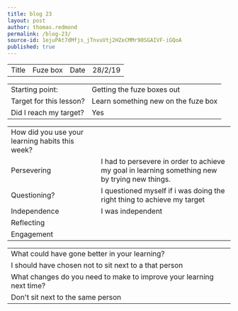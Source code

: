 ```yaml
---
title: blog 23
layout: post
author: thomas.redmond
permalink: /blog-23/
source-id: 1ejuPAt7dMfjs_jTnvuVtj2HZeCMMr90SGAIVF-iGQoA
published: true
---
```

<table>
  <tr>
    <td>Title</td>
    <td>Fuze box</td>
    <td>Date</td>
    <td>28/2/19</td>
  </tr>
</table>


<table>
  <tr>
    <td>Starting point:</td>
    <td>Getting the fuze boxes out</td>
  </tr>
  <tr>
    <td>Target for this lesson?</td>
    <td>Learn something new on the fuze box</td>
  </tr>
  <tr>
    <td>Did I reach my target? </td>
    <td>Yes </td>
  </tr>
</table>


<table>
  <tr>
    <td>How did you use your learning habits this week?</td>
    <td></td>
  </tr>
  <tr>
    <td>Persevering</td>
    <td>I had to persevere in order to achieve my goal in learning something new by trying new things. </td>
  </tr>
  <tr>
    <td>Questioning?</td>
    <td>I questioned myself  if i was doing the right thing to achieve my target</td>
  </tr>
  <tr>
    <td>Independence</td>
    <td>I was independent</td>
  </tr>
  <tr>
    <td>Reflecting</td>
    <td></td>
  </tr>
  <tr>
    <td>Engagement</td>
    <td></td>
  </tr>
</table>


<table>
  <tr>
    <td>What could have gone better in your learning?</td>
    <td></td>
  </tr>
  <tr>
    <td>I should have chosen not to sit next to a that person</td>
    <td></td>
  </tr>
  <tr>
    <td>What changes do you need to make to improve your learning next time?</td>
    <td></td>
  </tr>
  <tr>
    <td>Don't sit next to the same person</td>
    <td></td>
  </tr>
</table>


